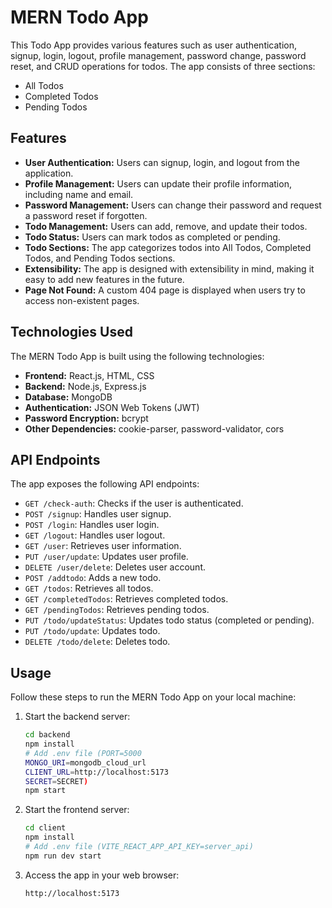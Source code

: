 # MERN Todo App

This Todo App provides various features such as user authentication, signup, login, logout, profile management, password change, password reset, and CRUD operations for todos. 
The app consists of three sections: 
- All Todos
- Completed Todos
- Pending Todos

## Features

- **User Authentication:** Users can signup, login, and logout from the application.
- **Profile Management:** Users can update their profile information, including name and email.
- **Password Management:** Users can change their password and request a password reset if forgotten.
- **Todo Management:** Users can add, remove, and update their todos.
- **Todo Status:** Users can mark todos as completed or pending.
- **Todo Sections:** The app categorizes todos into All Todos, Completed Todos, and Pending Todos sections.
- **Extensibility:** The app is designed with extensibility in mind, making it easy to add new features in the future.
- **Page Not Found:** A custom 404 page is displayed when users try to access non-existent pages.

## Technologies Used

The MERN Todo App is built using the following technologies:

- **Frontend:** React.js, HTML, CSS
- **Backend:** Node.js, Express.js
- **Database:** MongoDB
- **Authentication:** JSON Web Tokens (JWT)
- **Password Encryption:** bcrypt
- **Other Dependencies:** cookie-parser, password-validator, cors

## API Endpoints

The app exposes the following API endpoints:

- `GET /check-auth`: Checks if the user is authenticated.
- `POST /signup`: Handles user signup.
- `POST /login`: Handles user login.
- `GET /logout`: Handles user logout.
- `GET /user`: Retrieves user information.
- `PUT /user/update`: Updates user profile.
- `DELETE /user/delete`: Deletes user account.
- `POST /addtodo`: Adds a new todo.
- `GET /todos`: Retrieves all todos.
- `GET /completedTodos`: Retrieves completed todos.
- `GET /pendingTodos`: Retrieves pending todos.
- `PUT /todo/updateStatus`: Updates todo status (completed or pending).
- `PUT /todo/update`: Updates todo.
- `DELETE /todo/delete`: Deletes todo.

## Usage

Follow these steps to run the MERN Todo App on your local machine:

1. Start the backend server:

   ```bash
   cd backend
   npm install
   # Add .env file (PORT=5000
   MONGO_URI=mongodb_cloud_url
   CLIENT_URL=http://localhost:5173
   SECRET=SECRET)
   npm start
   ```

2. Start the frontend server:

   ```bash
   cd client
   npm install
   # Add .env file (VITE_REACT_APP_API_KEY=server_api)
   npm run dev start
   ```

3. Access the app in your web browser:

   ```bash
   http://localhost:5173
   ```
